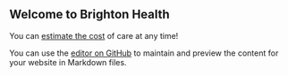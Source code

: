 ## Welcome to Brighton Health

You can [estimate the cost](http://nathan4.dev.rivetaws.com:4102/patient-estimation/self-serve/304/login) of care at any time!



You can use the [editor on GitHub](https://github.com/rivethealth/brighton-health/edit/main/README.md) to maintain and preview the content for your website in Markdown files.

